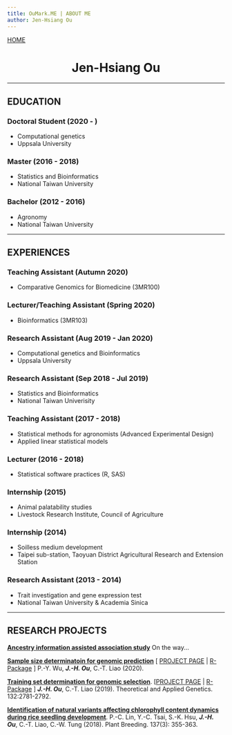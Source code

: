 ```yaml
---
title: OuMark.ME | ABOUT ME
author: Jen-Hsiang Ou
---
```


[HOME](https://www.oumark.me/)


<div style="text-align:center;">
  <h1>
  	Jen-Hsiang Ou
  </h1>
</div>


---

## EDUCATION

### Doctoral Student (2020 - )

- Computational genetics
- Uppsala University

### Master (2016 - 2018)

- Statistics and Bioinformatics
- National Taiwan University

### Bachelor (2012 - 2016)

- Agronomy
- National Taiwan University



---

## EXPERIENCES

### Teaching Assistant (Autumn 2020)

- Comparative Genomics for Biomedicine (3MR100)

### Lecturer/Teaching Assistant (Spring 2020)

- Bioinformatics (3MR103)

### Research Assistant (Aug 2019 - Jan 2020)

- Computational genetics and Bioinformatics
- Uppsala University

### Research Assistant (Sep 2018 - Jul 2019)

- Statistics and Bioinformatics
- National Taiwan Univerisity

### Teaching Assistant (2017 - 2018)

- Statistical methods for agronomists (Advanced Experimental Design)
- Applied linear statistical models

### Lecturer (2016 - 2018)

- Statistical software practices (R, SAS)

### Internship (2015)

- Animal palatability studies
- Livestock Research Institute, Council of Agriculture

### Internship (2014)

- Soilless medium development
- Taipei sub-station, Taoyuan District Agricultural Research and Extension Station

### Research Assistant (2013 - 2014)

- Trait investigation and gene expression test
- National Taiwan University & Academia Sinica



---

## RESEARCH PROJECTS

[**Ancestry information assisted association study**](#)
On the way...

[**Sample size determinatoin for genomic prediction**](#) \[ [PROJECT PAGE](https://www.oumark.me/SSDFGP) | [R-Package](#) \]
P.-Y. Wu, ***J.-H. Ou***, C.-T. Liao (2020).

[**Training set determination for genomic selection**](https://doi.org/10.1007/s00122-019-03387-0). \[[PROJECT PAGE](https://www.oumark.me/TSDFGS) | [R-Package](https://cran.r-project.org/web/packages/TSDFGS/index.html) \]
***J.-H. Ou***, C.-T. Liao (2019). Theoretical and Applied Genetics. 132:2781-2792.

[**Identification of natural variants affecting chlorophyll content dynamics during rice seedling development**](https://doi.org/10.1111/pbr.12584). 
P.-C. Lin, Y.-C. Tsai, S.-K. Hsu, ***J.-H. Ou***, C.-T. Liao, C.-W. Tung (2018). Plant Breeding. 137(3): 355-363.

